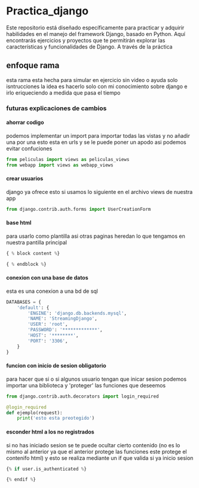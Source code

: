 # Practica_django

Este repositorio está diseñado específicamente para practicar y adquirir habilidades en el manejo del framework Django,
basado en Python. Aquí encontrarás ejercicios y proyectos que te permitirán explorar las características y
funcionalidades de Django. A través de la práctica

## enfoque rama

esta rama esta hecha para simular en ejercicio sin video o ayuda solo isntrucciones la idea es hacerlo solo con mi
conocimiento sobre django e irlo eriqueciendo a medida que pasa el tiempo

### futuras explicaciones de cambios

#### ahorrar codigo

podemos implementar un import para importar todas las vistas y no añadir una por una esto esta en urls y se le puede
poner un apodo asi podemos evitar confuciones

```python
from peliculas import views as peliculas_views
from webapp import views as webapp_views
```

#### crear usuarios

django ya ofrece esto si usamos lo siguiente en el archivo views de nuestra app

```python
from django.contrib.auth.forms import UserCreationForm
```

#### base html

para usarlo como plantilla asi otras paginas heredan lo que tengamos en nuestra pantilla principal

```python
{ % block content %}

{ % endblock %}
```

#### conexion con una base de datos

esta es una conexion a una bd de sql
````python
DATABASES = {
    'default': {
        'ENGINE': 'django.db.backends.mysql',
        'NAME': 'StreamingDjango',
        'USER': 'root',
        'PASSWORD': '*************',
        'HOST': '********',
        'PORT': '3306',
    }
}
````

#### funcion con inicio de sesion obligatorio

para  hacer que si o si algunos usuario tengan que inicar sesion podemos importar una biblioteca y 'proteger' las 
funciones que deseemos
````python
from django.contrib.auth.decorators import login_required

@login_required
def ejemplo(request):
    print('esto esta preotegido')
````

#### esconder html a los no registrados

si no has iniciado sesion se te puede ocultar cierto contenido (no es lo mismo al anterior ya que el anterior protege 
las funciones este protege el contenifo html) y esto se realiza mediante un if que valida si ya inicio sesion

````python
{% if user.is_authenticated %}

{% endif %}
````